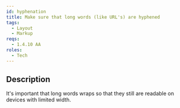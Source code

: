 ```yaml
---
id: hyphenation
title: Make sure that long words (like URL's) are hyphened
tags:
  - Layout
  - Markup
reqs:
  - 1.4.10 AA
roles:
  - Tech
---
```


## Description

It's important that long words wraps so that they still are readable on devices with limited width.
